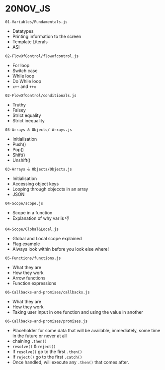 # 20NOV_JS

 `01-Variables/Fundamentals.js`
 * Datatypes
 * Printing information to the screen 
 * Template Literals
 * ASI
 
 `02-FlowOfControl/flowofcontrol.js`
 * For loop 
 * Switch case
 * While loop 
 * Do While loop 
 * `x++` and `++x`
 
 `02-FlowOfControl/conditionals.js`
 * Truthy 
 * Falsey
 * Strict equality 
 * Strict inequality
 
`03-Arrays & Objects/ Arrays.js`
* Initialisation 
* Push() 
* Pop()
* Shift() 
* Unshift()

`03-Arrays & Objects/Objects.js`
* Initialisation 
* Accessing object keys 
* Looping through objeccts in an array 
* JSON 

`04-Scope/scope.js`
* Scope in a function 
* Explanation of why var is :thumbsdown:

`04-Scope/Global&Local.js`
* Global and Local scope explained
* Flag example
* Always look within before you look else where!

`05-Functions/functions.js`
* What they are
* How they work 
* Arrow functions
* Function expressions

`06-Callbacks-and-promises/callbacks.js`
* What they are
* How they work 
* Taking user input in one function and using the value in another

`06-Callbacks-and-promises/promises.js`
* Placeholder for some data that will be available, immediately, some time in the future or never at all
* chaining `.then()`
* `resolve()` & `reject()`
* If `resolve()` go to the first `.then()`
* If `reject()` go to the first `.catch()`
* Once handled, will execute any `.then()` that comes after. 
